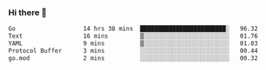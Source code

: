 ### Hi there 👋

<!--
**yeya24/yeya24** is a ✨ _special_ ✨ repository because its `README.md` (this file) appears on your GitHub profile.

Here are some ideas to get you started:

- 🔭 I’m currently working on ...
- 🌱 I’m currently learning ...
- 👯 I’m looking to collaborate on ...
- 🤔 I’m looking for help with ...
- 💬 Ask me about ...
- 📫 How to reach me: ...
- 😄 Pronouns: ...
- ⚡ Fun fact: ...
-->

<!--START_SECTION:waka-->

```txt
Go                   14 hrs 38 mins  ████████████████████████░   96.32 %
Text                 16 mins         ▒░░░░░░░░░░░░░░░░░░░░░░░░   01.76 %
YAML                 9 mins          ▒░░░░░░░░░░░░░░░░░░░░░░░░   01.03 %
Protocol Buffer      3 mins          ░░░░░░░░░░░░░░░░░░░░░░░░░   00.44 %
go.mod               2 mins          ░░░░░░░░░░░░░░░░░░░░░░░░░   00.32 %
```

<!--END_SECTION:waka-->
